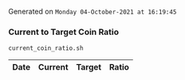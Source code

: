 Generated on `Monday 04-October-2021 at 16:19:45`

### Current to Target Coin Ratio
`current_coin_ratio.sh`

Date|Current|Target|Ratio
---|---|---|---
